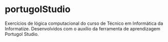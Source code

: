 # portugolStudio
Exercícios de lógica computacional do curso de Técnico em Informática da Informatize. Desenvolvidos com o auxílio da ferramenta de aprendizagem Portugol Studio.
